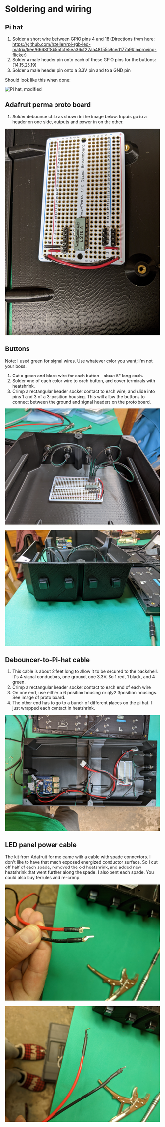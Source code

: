 # Soldering and wiring

## Pi hat

1. Solder a short wire between GPIO pins 4 and 18 (Directions from here: https://github.com/hzeller/rpi-rgb-led-matrix/tree/6668ff8b55fcfe5ea36cf22aa48155c9ced177a9#improving-flicker)
1. Solder a male header pin onto each of these GPIO pins for the buttons: [14,15,25,19]
1. Solder a male header pin onto a 3.3V pin and to a GND pin

Should look like this when done:

![Pi hat, modified](../photos/pins-and-mod-to-hat.png)

## Adafruit perma proto board

1. Solder debounce chip as shown in the image below.  Inputs go to a header on one side, outputs and power in on the other.

![](../photos/proto-board-soldered.jpg)

## Buttons

Note: I used green for signal wires.  Use whatever color you want; I'm not your boss.

1. Cut a green and black wire for each button - about 5" long each.
1. Solder one of each color wire to each button, and cover terminals with heatshrink.
1. Crimp a rectangular header socket contact to each wire, and slide into pins 1 and 3 of a 3-position housing.  This will allow the buttons to connect between the ground and signal headers on the proto board.

![Buttons connected](../photos/buttons-wired-to-proto-board.jpg)

![Buttons, exterior view](../photos/buttons-exterior-view.jpg)

## Debouncer-to-Pi-hat cable

1. This cable is about 2 feet long to allow it to be secured to the backshell. It's 4 signal conductors, one ground, one 3.3V.  So 1 red, 1 black, and 4 green.
1. Crimp a rectangular header socket contact to each end of each wire
1. On one end, use either a 6 position housing or qty2 3position housings.  See image of proto board.
1. The other end has to go to a bunch of different places on the pi hat.  I just wrapped each contact in heatshrink.

![Buttons, exterior view](../photos/wiring-harness-in-backshell.jpg)

## LED panel power cable

The kit from Adafruit for me came with a cable with spade connectors.  I don't like to have that much exposed energized conductor surface.  So I cut off half of each spade, removed the old heatshrink, and added new heatshrink that went further along the spade.  I also bent each spade.  You could also buy ferrules and re-crimp.

![Spades before heatshrink](../photos/spade-connectors-cut-in-half.jpg)

![Spades after heatshrink](../photos/spade-connectors-with-heatshrink.jpg)


